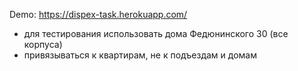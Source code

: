 Demo: https://dispex-task.herokuapp.com/

- для тестирования использовать дома Федюнинского 30 (все корпуса)  
- привязываться к квартирам, не к подъездам и домам